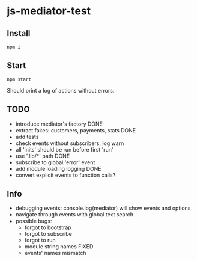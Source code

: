 # js-mediator-test

## Install

`npm i`

## Start

`npm start`

Should print a log of actions without errors.

## TODO
- introduce mediator's factory DONE
- extract fakes: customers, payments, stats DONE
- add tests
- check events without subscribers, log warn
- all 'inits' should be run before first 'run'
- use '.lib/*' path DONE
- subscribe to global 'error' event
- add module loading logging DONE
- convert explicit events to function calls?

## Info

- debugging events: console.log(mediator) will show events and options
- navigate through events with global text search
- possible bugs:
    - forgot to bootstrap
    - forgot to subscribe
    - forgot to run
    - module string names FIXED
    - events' names mismatch
